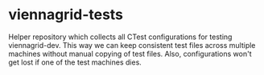 viennagrid-tests
================

Helper repository which collects all CTest configurations for testing viennagrid-dev.
This way we can keep consistent test files across multiple machines without manual copying of test files.
Also, configurations won't get lost if one of the test machines dies.

